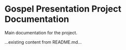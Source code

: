 # Gospel Presentation Project Documentation

Main documentation for the project.

...existing content from README.md...